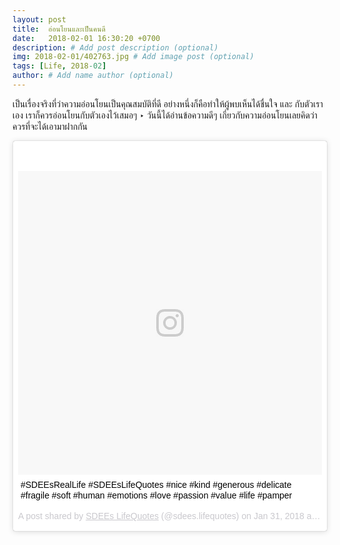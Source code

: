 ```yaml
---
layout: post
title:  อ่อนโยนและเป็นคนดี
date:   2018-02-01 16:30:20 +0700
description: # Add post description (optional)
img: 2018-02-01/402763.jpg # Add image post (optional)
tags: [Life, 2018-02]
author: # Add name author (optional)
---
```

เป็นเรื่องจริงที่ว่าความอ่อนโยนเป็นคุณสมบัติที่ดี อย่างหนึ่งก็คือทำให้ผู้พบเห็นได้ชื่นใจ และ กับตัวเราเอง เราก็ควรอ่อนโยนกับตัวเองไว้เสมอๆ ‣ วันนี้ได้อ่านข้อความดีๆ เกี่ยวกับความอ่อนโยนเลยคิดว่าควรที่จะได้เอามาฝากกัน

<blockquote class="instagram-media" data-instgrm-captioned data-instgrm-permalink="https://www.instagram.com/p/Beoyil6HvCt/" data-instgrm-version="8" style=" background:#FFF; border:0; border-radius:3px; box-shadow:0 0 1px 0 rgba(0,0,0,0.5),0 1px 10px 0 rgba(0,0,0,0.15); margin: 1px; max-width:658px; padding:0; width:99.375%; width:-webkit-calc(100% - 2px); width:calc(100% - 2px);"><div style="padding:8px;"> <div style=" background:#F8F8F8; line-height:0; margin-top:40px; padding:50.0% 0; text-align:center; width:100%;"> <div style=" background:url(data:image/png;base64,iVBORw0KGgoAAAANSUhEUgAAACwAAAAsCAMAAAApWqozAAAABGdBTUEAALGPC/xhBQAAAAFzUkdCAK7OHOkAAAAMUExURczMzPf399fX1+bm5mzY9AMAAADiSURBVDjLvZXbEsMgCES5/P8/t9FuRVCRmU73JWlzosgSIIZURCjo/ad+EQJJB4Hv8BFt+IDpQoCx1wjOSBFhh2XssxEIYn3ulI/6MNReE07UIWJEv8UEOWDS88LY97kqyTliJKKtuYBbruAyVh5wOHiXmpi5we58Ek028czwyuQdLKPG1Bkb4NnM+VeAnfHqn1k4+GPT6uGQcvu2h2OVuIf/gWUFyy8OWEpdyZSa3aVCqpVoVvzZZ2VTnn2wU8qzVjDDetO90GSy9mVLqtgYSy231MxrY6I2gGqjrTY0L8fxCxfCBbhWrsYYAAAAAElFTkSuQmCC); display:block; height:44px; margin:0 auto -44px; position:relative; top:-22px; width:44px;"></div></div> <p style=" margin:8px 0 0 0; padding:0 4px;"> <a href="https://www.instagram.com/p/Beoyil6HvCt/" style=" color:#000; font-family:Arial,sans-serif; font-size:14px; font-style:normal; font-weight:normal; line-height:17px; text-decoration:none; word-wrap:break-word;" target="_blank">#SDEEsRealLife #SDEEsLifeQuotes #nice #kind #generous #delicate #fragile #soft #human #emotions #love #passion #value #life #pamper</a></p> <p style=" color:#c9c8cd; font-family:Arial,sans-serif; font-size:14px; line-height:17px; margin-bottom:0; margin-top:8px; overflow:hidden; padding:8px 0 7px; text-align:center; text-overflow:ellipsis; white-space:nowrap;">A post shared by <a href="https://www.instagram.com/sdees.lifequotes/" style=" color:#c9c8cd; font-family:Arial,sans-serif; font-size:14px; font-style:normal; font-weight:normal; line-height:17px;" target="_blank"> SDEEs LifeQuotes</a> (@sdees.lifequotes) on <time style=" font-family:Arial,sans-serif; font-size:14px; line-height:17px;" datetime="2018-02-01T02:29:19+00:00">Jan 31, 2018 at 6:29pm PST</time></p></div></blockquote> <script async defer src="//platform.instagram.com/en_US/embeds.js"></script>
